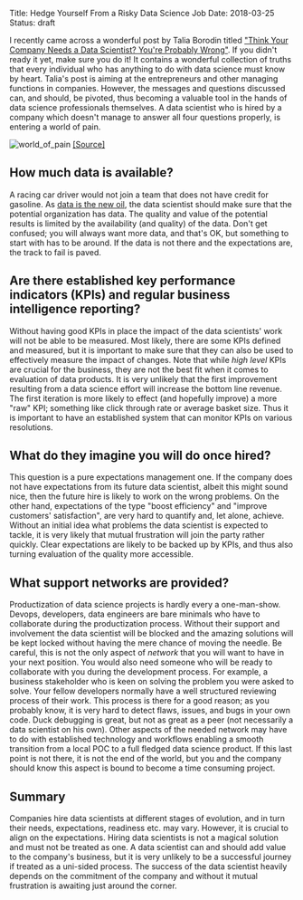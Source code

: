 Title: Hedge Yourself From a Risky Data Science Job
Date: 2018-03-25
Status: draft

I recently came across a wonderful post by Talia Borodin titled ["Think Your Company Needs a Data Scientist? You're Probably Wrong"](https://www.entrepreneur.com/article/310505).
If you didn't ready it yet, make sure you do it!
It contains a wonderful collection of truths that every individual who has anything to do with data science must know by heart.
Talia's post is aiming at the entrepreneurs and other managing functions in companies.
However, the messages and questions discussed can, and should, be pivoted, thus becoming a valuable tool in the hands of data science professionals themselves.
A data scientist who is hired by a company which doesn't manage to answer all four questions properly, is entering a world of pain.

![world_of_pain]({filename}/images/world_of_pain.jpg)
[[Source]](http://www.quickmeme.com/meme/3rrcmo/page/1/)

## How much data is available?

A racing car driver would not join a team that does not have credit for gasoline.
As [data is the new oil](https://www.economist.com/news/leaders/21721656-data-economy-demands-new-approach-antitrust-rules-worlds-most-valuable-resource), the data scientist should make sure that the potential organization has data.
The quality and value of the potential results is limited by the availability (and quality) of the data.
Don't get confused; you will always want more data, and that's OK, but something to start with has to be around.
If the data is not there and the expectations are, the track to fail is paved.

## Are there established key performance indicators (KPIs) and regular business intelligence reporting?

Without having good KPIs in place the impact of the data scientists' work will not be able to be measured.
Most likely, there are some KPIs defined and measured, but it is important to make sure that they can also be used to effectively measure the impact of changes.
Note that while *high level* KPIs are crucial for the business, they are not the best fit when it comes to evaluation of data products.
It is very unlikely that the first improvement resulting from a data science effort will increase the bottom line revenue.
The first iteration is more likely to effect (and hopefully improve) a more "raw" KPI; something like click through rate or average basket size.
Thus it is important to have an established system that can monitor KPIs on various resolutions.

## What do they imagine you will do once hired?

This question is a pure expectations management one.
If the company does not have expectations from its future data scientist, albeit this might sound nice, then the future hire is likely to work on the wrong problems.
On the other hand, expectations of the type "boost efficiency" and "improve customers' satisfaction", are very hard to quantify and, let alone, achieve.
Without an initial idea what problems the data scientist is expected to tackle, it is very likely that mutual frustration will join the party rather quickly.
Clear expectations are likely to be backed up by KPIs, and thus also turning evaluation of the quality more accessible.

## What support networks are provided?

Productization of data science projects is hardly every a one-man-show.
Devops, developers, data engineers are bare minimals who have to collaborate during the productization process.
Without their support and involvement the data scientist will be blocked and the amazing solutions will be kept locked without having the mere chance of moving the needle.
Be careful, this is not the only aspect of *network* that you will want to have in your next position.
You would also need someone who will be ready to collaborate with you during the development process.
For example, a business stakeholder who is keen on solving the problem you were asked to solve.
Your fellow developers normally have a well structured reviewing process of their work.
This process is there for a good reason; as you probably know, it is very hard to detect flaws, issues, and bugs in your own code.
Duck debugging is great, but not as great as a peer (not necessarily a data scientist on his own).
Other aspects of the needed network may have to do with established technology and workflows enabling a smooth transition from a local POC to a full fledged data science product.
If this last point is not there, it is not the end of the world, but you and the company should know this aspect is bound to become a time consuming project.

## Summary

Companies hire data scientists at different stages of evolution, and in turn their needs, expectations, readiness etc. may vary.
However, it is crucial to align on the expectations.
Hiring data scientists is not a magical solution and must not be treated as one.
A data scientist can and should add value to the company's business, but it is very unlikely to be a successful journey if treated as a uni-sided process.
The success of the data scientist heavily depends on the commitment of the company and without it mutual frustration is awaiting just around the corner.
